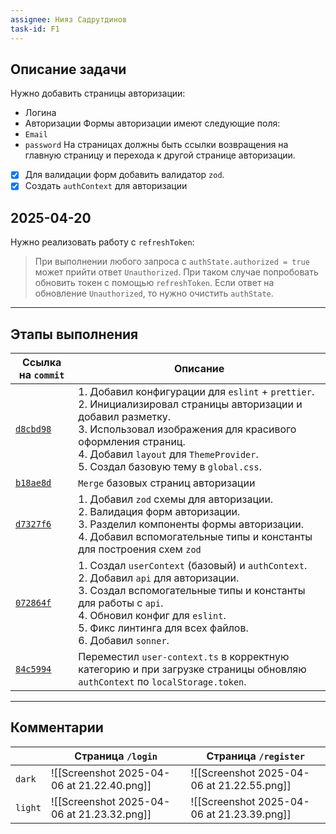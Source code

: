 ```yaml
---
assignee: Нияз Садрутдинов
task-id: F1
---
```

## **Описание задачи**

Нужно добавить страницы авторизации:
- Логина
- Авторизации
Формы авторизации имеют следующие поля:
- `Email`
- `password`
На страницах должны быть ссылки возвращения на главную страницу и перехода к другой странице авторизации.
- [x] Для валидации форм добавить валидатор `zod`.
- [x] Создать `authContext` для авторизации

## 2025-04-20

Нужно реализовать работу с `refreshToken`:
> При выполнении любого запроса с `authState.authorized = true` может прийти ответ `Unauthorized`. При таком случае попробовать обновить токен с помощью `refreshToken`. Если ответ на обновление `Unauthorized`, то нужно очистить `authState`.


---
## **Этапы выполнения**

| Ссылка на `commit`                                                                                     | Описание                                                                                                                                                                                                                                                                |
| ------------------------------------------------------------------------------------------------------ | ----------------------------------------------------------------------------------------------------------------------------------------------------------------------------------------------------------------------------------------------------------------------- |
| [`d8cbd98`](https://github.com/iamfromhe1l/pet-market/commit/d8cbd980a06558c91f6922e90f2d6343ac8e0c6a) | 1. Добавил конфигурации для `eslint` + `prettier`.<br>2. Инициализировал страницы авторизации и добавил разметку.<br>3. Использовал изображения для красивого оформления страниц.<br>4. Добавил `layout` для `ThemeProvider`.<br>5. Создал базовую тему в `global.css`. |
| [`b18ae8d`](https://github.com/iamfromhe1l/pet-market/commit/b18ae8dbd34684a8789e002929e2d62e6131a07a) | `Merge` базовых страниц авторизации                                                                                                                                                                                                                                     |
| [`d7327f6`](https://github.com/iamfromhe1l/pet-market/commit/d7327f617388a346a12fbe875d400d53d63293d3) | 1. Добавил `zod` схемы для авторизации.<br>2. Валидация форм авторизации.<br>3. Разделил компоненты формы авторизации.<br>4. Добавил вспомогательные типы и константы для построения схем `zod`                                                                         |
| [`072864f`](https://github.com/iamfromhe1l/pet-market/commit/072864f277304223a553a6165e3a27de0baf4178) | 1. Создал `userContext` (базовый) и `authContext`.<br>2. Добавил `api` для авторизации.<br>3. Создал вспомогательные типы и константы для работы с `api`.<br>4. Обновил конфиг для `eslint`.<br>5. Фикс линтинга для всех файлов.<br>6. Добавил `sonner`.               |
| [`84c5994`](https://github.com/iamfromhe1l/pet-market/commit/84c5994a90f190de60868004c8db208044b8e31e) | Переместил `user-context.ts` в корректную категорию и при загрузке страницы обновляю `authContext` по `localStorage.token`.                                                                                                                                             |

---
## **Комментарии**

|         | Страница `/login`                          | Страница `/register`                       |
| ------- | ------------------------------------------ | ------------------------------------------ |
| `dark`  | ![[Screenshot 2025-04-06 at 21.22.40.png]] | ![[Screenshot 2025-04-06 at 21.22.55.png]] |
| `light` | ![[Screenshot 2025-04-06 at 21.23.32.png]] | ![[Screenshot 2025-04-06 at 21.23.39.png]] |
